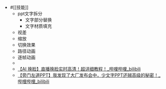 - #[[技能]]
    - ppt文字拆分
        - 文字部分替换
        - 文字材质填充
    - 视差
    - 缩放
    - 切换效果
    - 路径动画
    - 逐帧动画
    - 
    - [【AI 换脸】直播换脸实时高清！超详细教程！_哔哩哔哩_bilibili](https://www.bilibili.com/video/BV1N34y1g7H1/?spm_id_from=333.1007.tianma.6-3-21.click&vd_source=3d8ccab137cc879b5f9cbc14d68843ab)
    - [【旁门左道PPT】我发现了大厂发布会中，少文字PPT还贼高级的秘密！_哔哩哔哩_bilibili](https://www.bilibili.com/video/BV1n24y1g7RP/?spm_id_from=333.337.search-card.all.click&vd_source=3d8ccab137cc879b5f9cbc14d68843ab)
